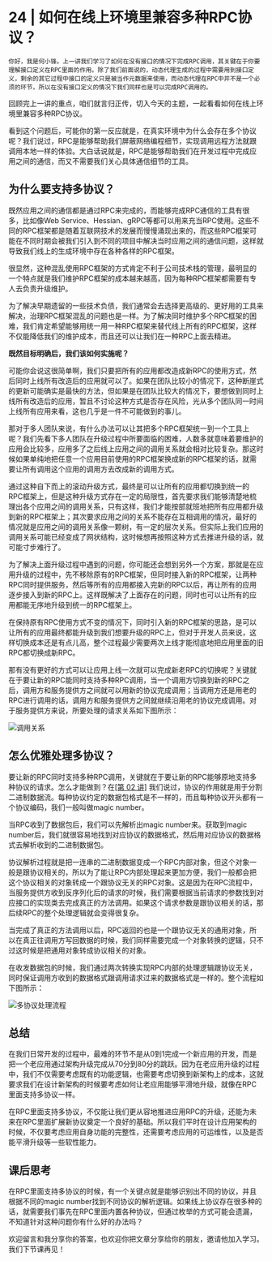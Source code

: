 # 24 | 如何在线上环境里兼容多种RPC协议？

    你好，我是何小锋。上一讲我们学习了如何在没有接口的情况下完成RPC调用，其关键在于你要理解接口定义在RPC里面的作用。除了我们前面说的，动态代理生成的过程中需要用到接口定义，剩余的其它过程中接口的定义只是被当作元数据来使用，而动态代理在RPC中并不是一个必须的环节，所以在没有接口定义的情况下我们同样也是可以完成RPC调用的。

回顾完上一讲的重点，咱们就言归正传，切入今天的主题，一起看看如何在线上环境里兼容多种RPC协议。

看到这个问题后，可能你的第一反应就是，在真实环境中为什么会存在多个协议呢？我们说过，RPC是能够帮助我们屏蔽网络编程细节，实现调用远程方法就跟调用本地一样的体验。大白话说就是，RPC是能够帮助我们在开发过程中完成应用之间的通信，而又不需要我们关心具体通信细节的工具。

## 为什么要支持多协议？

既然应用之间的通信都是通过RPC来完成的，而能够完成RPC通信的工具有很多，比如像Web Service、Hessian、gRPC等都可以用来充当RPC使用。这些不同的RPC框架都是随着互联网技术的发展而慢慢涌现出来的，而这些RPC框架可能在不同时期会被我们引入到不同的项目中解决当时应用之间的通信问题，这样就导致我们线上的生成环境中存在各种各样的RPC框架。

很显然，这种混乱使用RPC框架的方式肯定不利于公司技术栈的管理，最明显的一个特点就是我们维护RPC框架的成本越来越高，因为每种RPC框架都需要有专人去负责升级维护。

为了解决早期遗留的一些技术负债，我们通常会去选择更高级的、更好用的工具来解决，治理RPC框架混乱的问题也是一样。为了解决同时维护多个RPC框架的困难，我们肯定希望能够用统一用一种RPC框架来替代线上所有的RPC框架，这样不仅能降低我们的维护成本，而且还可以让我们在一种RPC上面去精进。

**既然目标明确后，我们该如何实施呢？**

可能你会说这很简单啊，我们只要把所有的应用都改造成新RPC的使用方式，然后同时上线所有改造后的应用就可以了。如果在团队比较小的情况下，这种断崖式的更新可能确实是最快的方法，但如果是在团队比较大的情况下，要想做到同时上线所有改造后的应用，暂且不讨论这种方式是否存在风险，光从多个团队同一时间上线所有应用来看，这也几乎是一件不可能做到的事儿。

那对于多人团队来说，有什么办法可以让其把多个RPC框架统一到一个工具上呢？我们先看下多人团队在升级过程中所要面临的困难，人数多就意味着要维护的应用会比较多，应用多了之后线上应用之间的调用关系就会相对比较复杂。那这时候如果单纯地把任意一个应用目前使用的RPC框架换成新的RPC框架的话，就需要让所有调用这个应用的调用方去改成新的调用方式。

通过这种自下而上的滚动升级方式，最终是可以让所有的应用都切换到统一的RPC框架上，但是这种升级方式存在一定的局限性，首先要求我们能够清楚地梳理出各个应用之间的调用关系，只有这样，我们才能按部就班地把所有应用都升级到新的RPC框架上；其次要求应用之间的关系不能存在互相调用的情况，最好的情况就是应用之间的调用关系像一颗树，有一定的层次关系。但实际上我们应用的调用关系可能已经变成了网状结构，这时候想再按照这种方式去推进升级的话，就可能寸步难行了。

为了解决上面升级过程中遇到的问题，你可能还会想到另外一个方案，那就是在应用升级的过程中，先不移除原有的RPC框架，但同时接入新的RPC框架，让两种RPC同时提供服务，然后等所有的应用都接入完新的RPC以后，再让所有的应用逐步接入到新的RPC上。这样既解决了上面存在的问题，同时也可以让所有的应用都能无序地升级到统一的RPC框架上。

在保持原有RPC使用方式不变的情况下，同时引入新的RPC框架的思路，是可以让所有的应用最终都能升级到我们想要升级的RPC上，但对于开发人员来说，这样切换成本还是有点儿高，整个过程最少需要两次上线才能彻底地把应用里面的旧RPC都切换成新RPC。

那有没有更好的方式可以让应用上线一次就可以完成新老RPC的切换呢？关键就在于要让新的RPC能同时支持多种RPC调用，当一个调用方切换到新的RPC之后，调用方和服务提供方之间就可以用新的协议完成调用；当调用方还是用老的RPC进行调用的话，调用方和服务提供方之间就继续沿用老的协议完成调用。对于服务提供方来说，所要处理的请求关系如下图所示：

![](https://static001.geekbang.org/resource/image/c6/87/c6e87eea6d8f312e949af71b3e1eea87.jpg "调用关系")

## 怎么优雅处理多协议？

要让新的RPC同时支持多种RPC调用，关键就在于要让新的RPC能够原地支持多种协议的请求。怎么才能做到？在[\[第 02 讲\]](https://time.geekbang.org/column/article/199651) 我们说过，协议的作用就是用于分割二进制数据流。每种协议约定的数据包格式是不一样的，而且每种协议开头都有一个协议编码，我们一般叫做magic number。

当RPC收到了数据包后，我们可以先解析出magic number来。获取到magic number后，我们就很容易地找到对应协议的数据格式，然后用对应协议的数据格式去解析收到的二进制数据包。

协议解析过程就是把一连串的二进制数据变成一个RPC内部对象，但这个对象一般是跟协议相关的，所以为了能让RPC内部处理起来更加方便，我们一般都会把这个协议相关的对象转成一个跟协议无关的RPC对象。这是因为在RPC流程中，当服务提供方收到反序列化后的请求的时候，我们需要根据当前请求的参数找到对应接口的实现类去完成真正的方法调用。如果这个请求参数是跟协议相关的话，那后续RPC的整个处理逻辑就会变得很复杂。

当完成了真正的方法调用以后，RPC返回的也是一个跟协议无关的通用对象，所以在真正往调用方写回数据的时候，我们同样需要完成一个对象转换的逻辑，只不过这时候是把通用对象转成协议相关的对象。

在收发数据包的时候，我们通过两次转换实现RPC内部的处理逻辑跟协议无关，同时保证调用方收到的数据格式跟调用请求过来的数据格式是一样的。整个流程如下图所示：

![](https://static001.geekbang.org/resource/image/43/37/43451aea86fef673c3928230191fac37.jpg "多协议处理流程")

## 总结

在我们日常开发的过程中，最难的环节不是从0到1完成一个新应用的开发，而是把一个老应用通过架构升级完成从70分到80分的跳跃。因为在老应用升级的过程中，我们不仅需要考虑既有的功能逻辑，也需要考虑切换到新架构上的成本，这就要求我们在设计新架构的时候要考虑如何让老应用能够平滑地升级，就像在RPC里面支持多协议一样。

在RPC里面支持多协议，不仅能让我们更从容地推进应用RPC的升级，还能为未来在RPC里面扩展新协议奠定一个良好的基础。所以我们平时在设计应用架构的时候，不仅要考虑应用自身功能的完整性，还需要考虑应用的可运维性，以及是否能平滑升级等一些软性能力。

## 课后思考

在RPC里面支持多协议的时候，有一个关键点就是能够识别出不同的协议，并且根据不同的magic number找到不同协议的解析逻辑。如果线上协议存在很多种的话，就需要我们事先在RPC里面内置各种协议，但通过枚举的方式可能会遗漏，不知道针对这种问题你有什么好的办法吗？

欢迎留言和我分享你的答案，也欢迎你把文章分享给你的朋友，邀请他加入学习。我们下节课再见！
    
